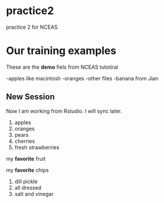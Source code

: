 # practice2
practice 2 for NCEAS

# Our training examples

These are the **demo** fiels from NCEAS tutotiral

-apples like macintosh
-oranges
-other files
-banana from Jian

## New Session

Now I am working from Rstudio.  I will sync later.

1. apples
2. oranges
3. pears
4. cherries
5. fresh strawberries

my **favorite** fruit


my **favorite** chips

1. dill pickle
2. all dressed
3. salt and vinegar

